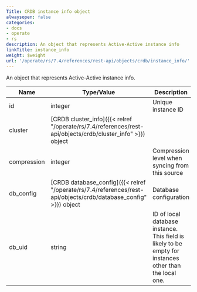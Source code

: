```yaml
---
Title: CRDB instance info object
alwaysopen: false
categories:
- docs
- operate
- rs
description: An object that represents Active-Active instance info
linkTitle: instance_info
weight: $weight
url: '/operate/rs/7.4/references/rest-api/objects/crdb/instance_info/'
---
```


An object that represents Active-Active instance info.

| Name | Type/Value | Description |
|------|------------|-------------|
| id | integer | Unique instance ID |
| cluster | [CRDB cluster_info]({{< relref "/operate/rs/7.4/references/rest-api/objects/crdb/cluster_info" >}}) object | |
| compression | integer | Compression level when syncing from this source |
| db_config | [CRDB database_config]({{< relref "/operate/rs/7.4/references/rest-api/objects/crdb/database_config" >}}) object | Database configuration |
| db_uid | string | ID of local database instance. This field is likely to be empty for instances other than the local one. |
